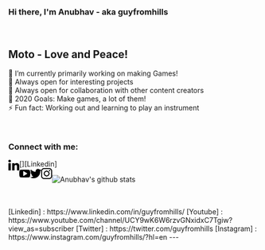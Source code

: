 ### Hi there, I'm Anubhav - aka guyfromhills 
<br/>

## Moto - Love and Peace! <br/>
🔭 I’m currently primarily working on making Games!<br/>
🌱 Always open for interesting projects <br/>
👯 Always open for collaboration with other content creators <br/>
🥅 2020 Goals: Make games, a lot of them! <br/>
⚡ Fun fact: Working out and learning to play an instrument <br/>
 
 <br/>
 
### Connect with me:

[<img align="left" width="22px" alt="guyfromhills | Linkedin" src="images/linkedin-letters.svg">][Linkedin]    
[<img align="left" width="22px" alt="guyfromhills | YouTube" src="images/youtube-logo.svg">](YouTube)
[<img align="left" width="22px" alt="guyfromhills | Twitter" src="images/twitter-black-shape.svg">](Twitter)
[<img align="left" width="22px" alt="guyfromhills | Instagram" src="images/instagram-logo.svg">](Instagram)


![Anubhav's github stats](https://github-readme-stats.vercel.app/api?username=guyfromhills&show_icons=true&theme=dracula)

<br/>
<br/>
[Linkedin] : https://www.linkedin.com/in/guyfromhills/
[Youtube] : https://www.youtube.com/channel/UCY9wK6W6rzvGNxidxC7Tgiw?view_as=subscriber
[Twitter] : https://twitter.com/guyfromhills 
[Instagram] : https://www.instagram.com/guyfromhills/?hl=en  
---


